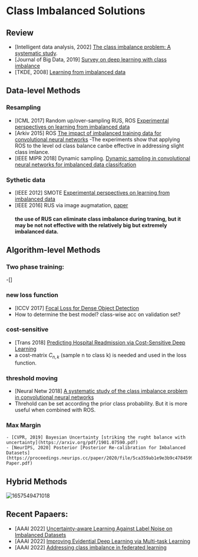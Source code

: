 # Class Imbalanced Solutions

## Review
- [Intelligent data analysis, 2002] [The class imbalance problem: A systematic study](https://content.iospress.com/download/intelligent-data-analysis/ida00103?id=intelligent-data-analysis%2Fida00103).
- [Journal of Big Data, 2019] [Survey on deep learning with class imbalance](https://link.springer.com/content/pdf/10.1186/s40537-019-0192-5.pdf)
- [TKDE, 2008] [Learning from imbalanced data](https://ieeexplore.ieee.org/stamp/stamp.jsp?arnumber=5128907)
         
## Data-level Methods
 ### Resampling
   - [ICML 2017] Random up/over-sampling RUS, ROS [Experimental perspectives on learning from imbalanced data](https://dl.acm.org/doi/abs/10.1145/1273496.1273614)
   - [Arkiv 2015] ROS [The impact of imbalanced training data for convolutional neural networks](https://www.diva-portal.org/smash/get/diva2:811111/FULLTEXT01.pdf)
   -The experiments show that applying ROS to the level od class balance canbe effective in addressing slight class imlance.
   - [IEEE MIPR 2018] Dynamic sampling. [Dynamic sampling in convolutional neural networks for imbalanced data classifcation](https://ieeexplore.ieee.org/document/8396983)
### Sythetic data
 - [IEEE 2012] SMOTE [Experimental perspectives on learning from imbalanced data](https://ieeexplore.ieee.org/xpl/RecentIssue.jsp?punumber=3477)
 - [IEEE 2016] RUS via image augmatation, [paper](https://www.diva-portal.org/smash/get/diva2:811111/FULLTEXT01.pdf)
   #### the use of RUS can eliminate class imbalance during traning, but it may be not not effective with the relatively big but extremely imbalanced data. 


## Algorithm-level Methods
  ### Two phase training:
   -[]
  ### new loss function
  - [ICCV 2017]  [Focal Loss for Dense Object Detection](https://openaccess.thecvf.com/content_ICCV_2017/papers/Lin_Focal_Loss_for_ICCV_2017_paper.pdf)
  - How to determine the best model? class-wise acc on validation set?
  ### cost-sensitive
   - [Trans 2018]  [Predicting Hospital Readmission via Cost-Sensitive Deep Learning](https://ieeexplore.ieee.org/stamp/stamp.jsp?tp=&arnumber=8338085&tag=1)
   - a cost-matrix $C_{n,k}$ (sample n to class k) is needed and used in the loss function. 
  ### threshold moving 
   - [Neural Netw 2018] [A systematic study of the class imbalance problem in convolutional neural networks](https://www.sciencedirect.com/science/article/pii/S0893608018302107?via%3Dihub)
  - Threhold can be set according the prior class probability. But it is more useful when combined with ROS.
   ### Max Margin 
    - [CVPR, 2019] Bayesian Uncertainty [striking the rught balance with uncertainty](https://arxiv.org/pdf/1901.07590.pdf)
    - [NeurIPS, 2020] Posterior [Posterior Re-calibration for Imbalanced Datasets](https://proceedings.neurips.cc/paper/2020/file/5ca359ab1e9e3b9c478459944a2d9ca5-Paper.pdf)
    
    
## Hybrid Methods

![1657549471018](https://user-images.githubusercontent.com/26398708/178287065-2a84dc8e-c937-42dd-9e86-04225850592e.png)


## Recent Papaers:
- [AAAI 2022] [Uncertainty-aware Learning Against Label Noise on Imbalanced Datasets](https://www.aaai.org/AAAI22Papers/AAAI-5530.HuangY.pdf)
- [AAAI 2022] [Improving Evidential Deep Learning via Multi-task Learning](https://www.aaai.org/AAAI22Papers/AAAI-2489.OhD.pdf)
- [AAAI 2022] [Addressing class imbalance in federated learning](https://ojs.aaai.org/index.php/AAAI/article/view/17219)


